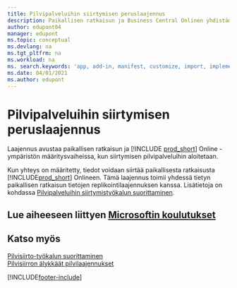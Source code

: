 ```yaml
---
title: Pilvipalveluihin siirtymisen peruslaajennus
description: Paikallisen ratkaisun ja Business Central Onlinen yhdistäminen pilvipalveluihin siirtymisen peruslaajennuksen avulla.
author: edupont04
manager: edupont
ms.topic: conceptual
ms.devlang: na
ms.tgt_pltfrm: na
ms.workload: na
ms. search.keywords: 'app, add-in, manifest, customize, import, implement'
ms.date: 04/01/2021
ms.author: edupont
---
```


# <a name="cloud-migration-base-extension"></a><a name="cloud-migration-base-extension"></a>Pilvipalveluihin siirtymisen peruslaajennus

Laajennus avustaa paikallisen ratkaisun ja [!INCLUDE [prod_short](includes/prod_short.md)] Online -ympäristön määritysvaiheissa, kun siirtymisen pilvipalveluihin aloitetaan.  

Kun yhteys on määritetty, tiedot voidaan siirtää paikallisesta ratkaisusta [!INCLUDE[prod_short](includes/prod_short.md)] Onlineen. Tämä laajennus toimii yhdessä tietyn paikallisen ratkaisun tietojen replikointilaajennuksen kanssa. Lisätietoja on kohdassa [Pilvipalveluihin siirtymistyökalun suorittaminen](/dynamics365/business-central/dev-itpro/administration/migration-tool).  

## <a name="see-related-microsoft-training"></a><a name="see-related-microsoft-training"></a>Lue aiheeseen liittyen [Microsoftin koulutukset](/training/modules/connect-intelligent-cloud-dynamics-365-business-central/)

## <a name="see-also"></a><a name="see-also"></a>Katso myös

[Pilvisiirto-työkalun suorittaminen](/dynamics365/business-central/dev-itpro/administration/migration-tool)  
[Pilvisiirron älykkäät pilvilaajennukset](ui-extensions-data-replication.md)  


[!INCLUDE[footer-include](includes/footer-banner.md)]
